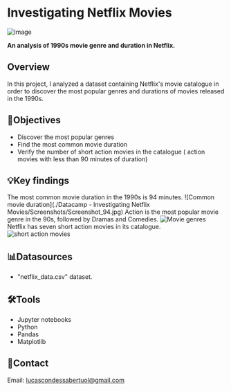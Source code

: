 # Investigating Netflix Movies
![image](https://github.com/user-attachments/assets/7cc94679-f26d-491d-b5db-5bd5f5d3bcbc)

**An analysis of 1990s movie genre and duration in Netflix.**
## Overview
In this project, I analyzed a dataset containing Netflix's movie catalogue in order to discover the most popular genres and durations of movies released in the 1990s. 
## 🎯Objectives
- Discover the most popular genres 
- Find the most common movie duration
- Verify the number of short action movies in the catalogue ( action movies with less than 90 minutes of duration)

## 💡Key findings
The most common movie duration in the 1990s is 94 minutes.
![Common movie duration](./Datacamp - Investigating Netflix Movies/Screenshots/Screenshot_94.jpg)
Action is the most popular movie genre in the 90s, followed by Dramas and Comedies. 
![Movie genres](./Screenshots/Screenshot_movie_genres.jpg)
Netflix has seven short action movies in its catalogue. 
![short action movies](./Screenshots/Screenshot_short_action_movies.jpg)

## 📊Datasources
- "netflix_data.csv" dataset. 

## 🛠️Tools
- Jupyter notebooks
- Python
- Pandas
- Matplotlib

## 📧Contact
Email: lucascondessabertuol@gmail.com








